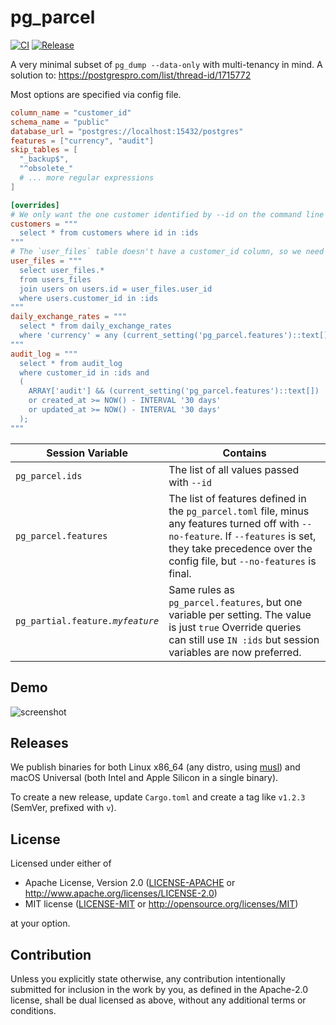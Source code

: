 # pg_parcel

[![CI](https://github.com/vendrinc/pg_parcel/actions/workflows/build.yml/badge.svg)](https://github.com/vendrinc/pg_parcel/actions/workflows/build.yml)
[![Release](https://github.com/vendrinc/pg_parcel/actions/workflows/release.yml/badge.svg)](https://github.com/vendrinc/pg_parcel/actions/workflows/release.yml)

A very minimal subset of `pg_dump --data-only` with multi-tenancy in mind. A solution to: https://postgrespro.com/list/thread-id/1715772

Most options are specified via config file.

```toml
column_name = "customer_id"
schema_name = "public"
database_url = "postgres://localhost:15432/postgres"
features = ["currency", "audit"]
skip_tables = [
  "_backup$",
  "^obsolete_"
  # ... more regular expressions
]

[overrides]
# We only want the one customer identified by --id on the command line
customers = """
  select * from customers where id in :ids
"""
# The `user_files` table doesn't have a customer_id column, so we need to join.
user_files = """
  select user_files.*
  from users_files
  join users on users.id = user_files.user_id
  where users.customer_id in :ids
"""
daily_exchange_rates = """
  select * from daily_exchange_rates
  where 'currency' = any (current_setting('pg_parcel.features')::text[])
"""
audit_log = """
  select * from audit_log
  where customer_id in :ids and
  (
    ARRAY['audit'] && (current_setting('pg_parcel.features')::text[])
    or created_at >= NOW() - INTERVAL '30 days'
    or updated_at >= NOW() - INTERVAL '30 days'
  );
"""
```


| Session Variable                   | Contains                                                                                                                                                                                                       |
| ---------------------------------- | -------------------------------------------------------------------------------------------------------------------------------------------------------------------------------------------------------------- |
| `pg_parcel.ids`                    | The list of all values passed with `--id`                                                                                                                                                                      |
| `pg_parcel.features`               | The list of features defined in the `pg_parcel.toml` file, minus any features turned off with `--no-feature`. If `--features` is set, they take precedence over the config file, but `--no-features` is final. |
| `pg_partial.feature.`_`myfeature`_ | Same rules as `pg_parcel.features`, but one variable per setting. The value is just `true`                         Override queries can still use `IN :ids` but session variables are now preferred. |

## Demo
![screenshot](screenshots/demo.gif)

## Releases

We publish binaries for both Linux x86_64 (any distro, using [musl](https://musl.libc.org/)) and macOS Universal (both Intel and Apple Silicon in a single binary).

To create a new release, update `Cargo.toml` and create a tag like `v1.2.3` (SemVer, prefixed with `v`).

## License

Licensed under either of

- Apache License, Version 2.0
  ([LICENSE-APACHE](LICENSE-APACHE) or http://www.apache.org/licenses/LICENSE-2.0)
- MIT license
  ([LICENSE-MIT](LICENSE-MIT) or http://opensource.org/licenses/MIT)

at your option.

## Contribution

Unless you explicitly state otherwise, any contribution intentionally submitted
for inclusion in the work by you, as defined in the Apache-2.0 license, shall be
dual licensed as above, without any additional terms or conditions.
